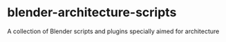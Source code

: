 blender-architecture-scripts
============================

A collection of Blender scripts and plugins specially aimed for architecture
